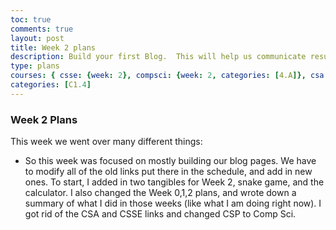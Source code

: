 ```yaml
---
toc: true
comments: true
layout: post
title: Week 2 plans
description: Build your first Blog.  This will help us communicate results.
type: plans
courses: { csse: {week: 2}, compsci: {week: 2, categories: [4.A]}, csa: {week: 2} }
categories: [C1.4]
---
```


### Week 2 Plans
This week we went over many different things:
- So this week was focused on mostly building our blog pages. We have to modify all of the old links put there in the schedule, and add in new ones. To start, I added in two tangibles for Week 2, snake game, and the calculator. I also changed the Week 0,1,2 plans, and wrote down a summary of what I did in those weeks (like what I am doing right now). I got rid of the CSA and CSSE links and changed CSP to Comp Sci. 